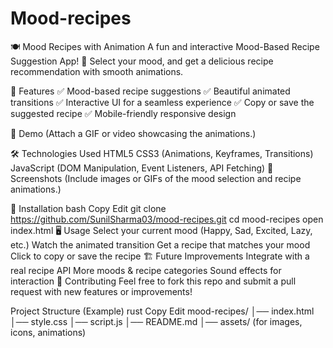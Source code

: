 # Mood-recipes

🍽️ Mood Recipes with Animation
A fun and interactive Mood-Based Recipe Suggestion App! 🌟 Select your mood, and get a delicious recipe recommendation with smooth animations.

🚀 Features
✅ Mood-based recipe suggestions
✅ Beautiful animated transitions
✅ Interactive UI for a seamless experience
✅ Copy or save the suggested recipe
✅ Mobile-friendly responsive design

🎥 Demo
(Attach a GIF or video showcasing the animations.)

🛠️ Technologies Used
HTML5
CSS3 (Animations, Keyframes, Transitions)
JavaScript (DOM Manipulation, Event Listeners, API Fetching)
📸 Screenshots
(Include images or GIFs of the mood selection and recipe animations.)

🔧 Installation
bash
Copy
Edit
git clone https://github.com/SunilSharma03/mood-recipes.git
cd mood-recipes
open index.html
🖥️ Usage
Select your current mood (Happy, Sad, Excited, Lazy, etc.)
Watch the animated transition
Get a recipe that matches your mood
Click to copy or save the recipe
🏗️ Future Improvements
Integrate with a real recipe API
More moods & recipe categories
Sound effects for interaction
🤝 Contributing
Feel free to fork this repo and submit a pull request with new features or improvements!

Project Structure (Example)
rust
Copy
Edit
mood-recipes/
│── index.html
│── style.css
│── script.js
│── README.md
│── assets/ (for images, icons, animations)
